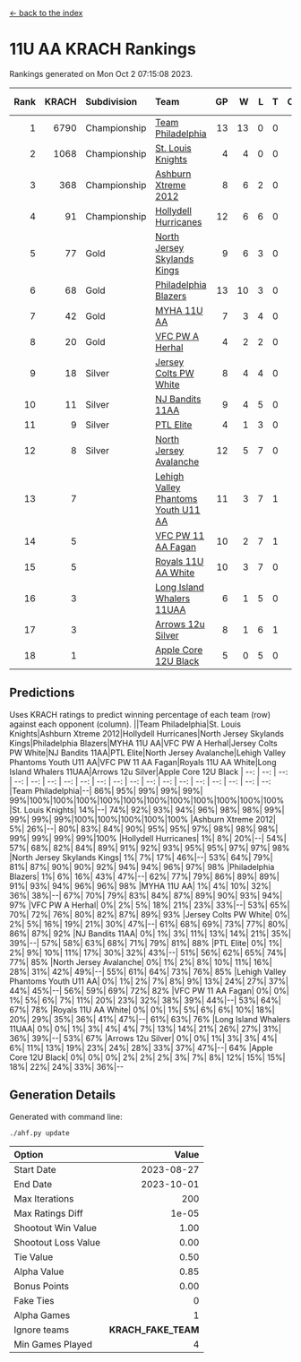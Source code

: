 [<- back to the index](readme.md)
# 11U AA KRACH Rankings
Rankings generated on Mon Oct  2 07:15:08 2023.

Rank|KRACH|Subdivision|Team|GP|W|L|T|OTW|OTL|SoS|Exp Wins|Win Diff
---:|---:|:---|:---|---:|---:|---:|---:|---:|---:|---:|---:|---:
1|6790|Championship|[Team Philadelphia](https://gamesheetstats.com/seasons/3659/teams/140788/schedule)|13|13|0|0|0|0|88|13.8|-0.0
2|1068|Championship|[St. Louis Knights](https://gamesheetstats.com/seasons/3659/teams/143319/schedule)|4|4|0|0|0|0|34|4.9|0.0
3|368|Championship|[Ashburn Xtreme 2012](https://gamesheetstats.com/seasons/3659/teams/140775/schedule)|8|6|2|0|1|0|1521|6.8|-0.0
4|91|Championship|[Hollydell Hurricanes](https://gamesheetstats.com/seasons/3659/teams/140777/schedule)|12|6|6|0|0|0|1226|6.9|0.0
5|77|Gold|[North Jersey Skylands Kings](https://gamesheetstats.com/seasons/3659/teams/140784/schedule)|9|6|3|0|1|1|733|6.9|0.0
6|68|Gold|[Philadelphia Blazers](https://gamesheetstats.com/seasons/3659/teams/140785/schedule)|13|10|3|0|0|0|571|10.9|0.0
7|42|Gold|[MYHA 11U AA](https://gamesheetstats.com/seasons/3659/teams/140781/schedule)|7|3|4|0|0|0|1744|3.9|0.0
8|20|Gold|[VFC PW A Herhal](https://gamesheetstats.com/seasons/3659/teams/140467/schedule)|4|2|2|0|0|0|39|2.9|0.0
9|18|Silver|[Jersey Colts PW White](https://gamesheetstats.com/seasons/3659/teams/140778/schedule)|8|4|4|0|0|0|774|4.9|0.0
10|11|Silver|[NJ Bandits 11AA](https://gamesheetstats.com/seasons/3659/teams/140782/schedule)|9|4|5|0|0|1|725|4.9|0.0
11|9|Silver|[PTL Elite](https://gamesheetstats.com/seasons/3659/teams/140462/schedule)|4|1|3|0|0|0|36|1.9|0.0
12|8|Silver|[North Jersey Avalanche](https://gamesheetstats.com/seasons/3659/teams/140783/schedule)|12|5|7|0|1|1|568|5.9|0.0
13|7||[Lehigh Valley Phantoms Youth U11 AA](https://gamesheetstats.com/seasons/3659/teams/140779/schedule)|11|3|7|1|0|0|671|4.4|0.0
14|5||[VFC PW 11 AA Fagan](https://gamesheetstats.com/seasons/3659/teams/140789/schedule)|10|2|7|1|1|1|30|3.4|0.0
15|5||[Royals 11U AA White](https://gamesheetstats.com/seasons/3659/teams/140787/schedule)|10|3|7|0|0|0|83|3.9|0.0
16|3||[Long Island Whalers 11UAA](https://gamesheetstats.com/seasons/3659/teams/140780/schedule)|6|1|5|0|0|1|27|1.9|0.0
17|3||[Arrows 12u Silver](https://gamesheetstats.com/seasons/3659/teams/140774/schedule)|8|1|6|1|0|0|21|2.4|0.0
18|1||[Apple Core 12U Black](https://gamesheetstats.com/seasons/3659/teams/140773/schedule)|5|0|5|0|0|0|253|0.9|0.0

## Predictions
Uses KRACH ratings to predict winning percentage of each team (row) against each opponent (column).
||Team Philadelphia|St. Louis Knights|Ashburn Xtreme 2012|Hollydell Hurricanes|North Jersey Skylands Kings|Philadelphia Blazers|MYHA 11U AA|VFC PW A Herhal|Jersey Colts PW White|NJ Bandits 11AA|PTL Elite|North Jersey Avalanche|Lehigh Valley Phantoms Youth U11 AA|VFC PW 11 AA Fagan|Royals 11U AA White|Long Island Whalers 11UAA|Arrows 12u Silver|Apple Core 12U Black
| --: | --: | --: | --: | --: | --: | --: | --: | --: | --: | --: | --: | --: | --: | --: | --: | --: | --: | --: 
|Team Philadelphia|--| 86%| 95%| 99%| 99%| 99%| 99%|100%|100%|100%|100%|100%|100%|100%|100%|100%|100%|100%
|St. Louis Knights| 14%|--| 74%| 92%| 93%| 94%| 96%| 98%| 98%| 99%| 99%| 99%| 99%|100%|100%|100%|100%|100%
|Ashburn Xtreme 2012|  5%| 26%|--| 80%| 83%| 84%| 90%| 95%| 95%| 97%| 98%| 98%| 98%| 99%| 99%| 99%| 99%|100%
|Hollydell Hurricanes|  1%|  8%| 20%|--| 54%| 57%| 68%| 82%| 84%| 89%| 91%| 92%| 93%| 95%| 95%| 97%| 97%| 98%
|North Jersey Skylands Kings|  1%|  7%| 17%| 46%|--| 53%| 64%| 79%| 81%| 87%| 90%| 90%| 92%| 94%| 94%| 96%| 97%| 98%
|Philadelphia Blazers|  1%|  6%| 16%| 43%| 47%|--| 62%| 77%| 79%| 86%| 89%| 89%| 91%| 93%| 94%| 96%| 96%| 98%
|MYHA 11U AA|  1%|  4%| 10%| 32%| 36%| 38%|--| 67%| 70%| 79%| 83%| 84%| 87%| 89%| 90%| 93%| 94%| 97%
|VFC PW A Herhal|  0%|  2%|  5%| 18%| 21%| 23%| 33%|--| 53%| 65%| 70%| 72%| 76%| 80%| 82%| 87%| 89%| 93%
|Jersey Colts PW White|  0%|  2%|  5%| 16%| 19%| 21%| 30%| 47%|--| 61%| 68%| 69%| 73%| 77%| 80%| 86%| 87%| 92%
|NJ Bandits 11AA|  0%|  1%|  3%| 11%| 13%| 14%| 21%| 35%| 39%|--| 57%| 58%| 63%| 68%| 71%| 79%| 81%| 88%
|PTL Elite|  0%|  1%|  2%|  9%| 10%| 11%| 17%| 30%| 32%| 43%|--| 51%| 56%| 62%| 65%| 74%| 77%| 85%
|North Jersey Avalanche|  0%|  1%|  2%|  8%| 10%| 11%| 16%| 28%| 31%| 42%| 49%|--| 55%| 61%| 64%| 73%| 76%| 85%
|Lehigh Valley Phantoms Youth U11 AA|  0%|  1%|  2%|  7%|  8%|  9%| 13%| 24%| 27%| 37%| 44%| 45%|--| 56%| 59%| 69%| 72%| 82%
|VFC PW 11 AA Fagan|  0%|  0%|  1%|  5%|  6%|  7%| 11%| 20%| 23%| 32%| 38%| 39%| 44%|--| 53%| 64%| 67%| 78%
|Royals 11U AA White|  0%|  0%|  1%|  5%|  6%|  6%| 10%| 18%| 20%| 29%| 35%| 36%| 41%| 47%|--| 61%| 63%| 76%
|Long Island Whalers 11UAA|  0%|  0%|  1%|  3%|  4%|  4%|  7%| 13%| 14%| 21%| 26%| 27%| 31%| 36%| 39%|--| 53%| 67%
|Arrows 12u Silver|  0%|  0%|  1%|  3%|  3%|  4%|  6%| 11%| 13%| 19%| 23%| 24%| 28%| 33%| 37%| 47%|--| 64%
|Apple Core 12U Black|  0%|  0%|  0%|  2%|  2%|  2%|  3%|  7%|  8%| 12%| 15%| 15%| 18%| 22%| 24%| 33%| 36%|--

## Generation Details

Generated with command line:
```
./ahf.py update
```

| Option | Value |
| :----- | ----: |
| Start Date | 2023-08-27 |
| End Date | 2023-10-01 |
| Max Iterations | 200 |
| Max Ratings Diff | 1e-05 |
| Shootout Win Value | 1.00 |
| Shootout Loss Value | 0.00 |
| Tie Value | 0.50 |
| Alpha Value | 0.85 |
| Bonus Points | 0.00 |
| Fake Ties | 0 |
| Alpha Games | 1 |
| Ignore teams | __KRACH_FAKE_TEAM__ |
| Min Games Played | 4 |

